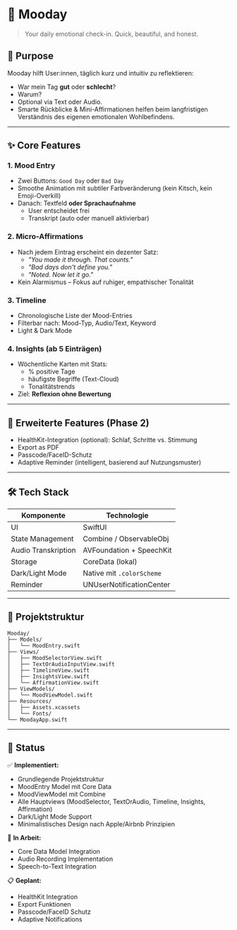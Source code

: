 # 📱 Mooday

> Your daily emotional check-in. Quick, beautiful, and honest.

## 🎯 Purpose

Mooday hilft User:innen, täglich kurz und intuitiv zu reflektieren:
- War mein Tag **gut** oder **schlecht**?
- Warum?
- Optional via Text oder Audio.
- Smarte Rückblicke & Mini-Affirmationen helfen beim langfristigen Verständnis des eigenen emotionalen Wohlbefindens.

---

## ✨ Core Features

### 1. Mood Entry
- Zwei Buttons: `Good Day` oder `Bad Day`
- Smoothe Animation mit subtiler Farbveränderung (kein Kitsch, kein Emoji-Overkill)
- Danach: Textfeld **oder Sprachaufnahme**
  - User entscheidet frei
  - Transkript (auto oder manuell aktivierbar)

### 2. Micro-Affirmations
- Nach jedem Eintrag erscheint ein dezenter Satz:
  - *"You made it through. That counts."*
  - *"Bad days don't define you."*
  - *"Noted. Now let it go."*
- Kein Alarmismus – Fokus auf ruhiger, empathischer Tonalität

### 3. Timeline
- Chronologische Liste der Mood-Entries
- Filterbar nach: Mood-Typ, Audio/Text, Keyword
- Light & Dark Mode

### 4. Insights (ab 5 Einträgen)
- Wöchentliche Karten mit Stats:
  - % positive Tage
  - häufigste Begriffe (Text-Cloud)
  - Tonalitätstrends
- Ziel: **Reflexion ohne Bewertung**

---

## 🧠 Erweiterte Features (Phase 2)

- HealthKit-Integration (optional): Schlaf, Schritte vs. Stimmung
- Export as PDF
- Passcode/FaceID-Schutz
- Adaptive Reminder (intelligent, basierend auf Nutzungsmuster)

---

## 🛠️ Tech Stack

| Komponente         | Technologie              |
|--------------------|--------------------------|
| UI                 | SwiftUI                  |
| State Management   | Combine / ObservableObj  |
| Audio Transkription| AVFoundation + SpeechKit |
| Storage            | CoreData (lokal)         |
| Dark/Light Mode    | Native mit `.colorScheme`|
| Reminder           | UNUserNotificationCenter |

---

## 📂 Projektstruktur

```plaintext
Mooday/
├── Models/
│   └── MoodEntry.swift
├── Views/
│   ├── MoodSelectorView.swift
│   ├── TextOrAudioInputView.swift
│   ├── TimelineView.swift
│   ├── InsightsView.swift
│   └── AffirmationView.swift
├── ViewModels/
│   └── MoodViewModel.swift
├── Resources/
│   ├── Assets.xcassets
│   └── Fonts/
└── MoodayApp.swift
```

---

## 🚀 Status

✅ **Implementiert:**
- Grundlegende Projektstruktur
- MoodEntry Model mit Core Data
- MoodViewModel mit Combine
- Alle Hauptviews (MoodSelector, TextOrAudio, Timeline, Insights, Affirmation)
- Dark/Light Mode Support
- Minimalistisches Design nach Apple/Airbnb Prinzipien

🔄 **In Arbeit:**
- Core Data Model Integration
- Audio Recording Implementation
- Speech-to-Text Integration

📋 **Geplant:**
- HealthKit Integration
- Export Funktionen
- Passcode/FaceID Schutz
- Adaptive Notifications 